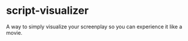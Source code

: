 # script-visualizer
A way to simply visualize your screenplay so you can experience it like a movie. 
